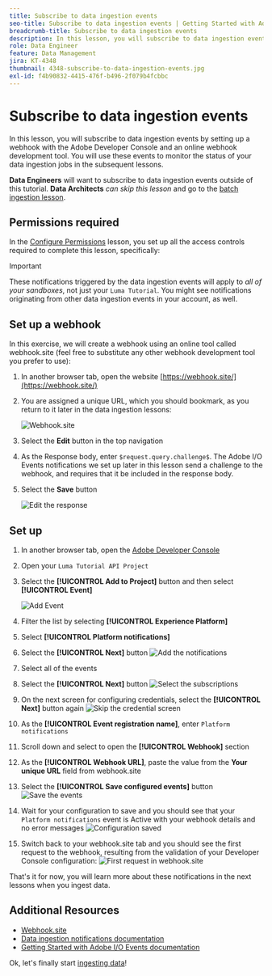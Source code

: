 ```yaml
---
title: Subscribe to data ingestion events
seo-title: Subscribe to data ingestion events | Getting Started with Adobe Experience Platform for Data Architects and Data Engineers
breadcrumb-title: Subscribe to data ingestion events
description: In this lesson, you will subscribe to data ingestion events by setting up a webhook with the Adobe Developer Console and an online webhook development tool. You will use these events to monitor the status of your data ingestion jobs in the subsequent lessons.
role: Data Engineer
feature: Data Management
jira: KT-4348
thumbnail: 4348-subscribe-to-data-ingestion-events.jpg
exl-id: f4b90832-4415-476f-b496-2f079b4fcbbc
---
```

# Subscribe to data ingestion events

<!--25min-->

In this lesson, you will subscribe to data ingestion events by setting up a webhook with the Adobe Developer Console and an online webhook development tool. You will use these events to monitor the status of your data ingestion jobs in the subsequent lessons.

**Data Engineers** will want to subscribe to data ingestion events outside of this tutorial.
**Data Architects** _can skip this lesson_ and go to the [batch ingestion lesson](ingest-batch-data.md).

## Permissions required

In the [Configure Permissions](configure-permissions.md) lesson, you set up all the access controls required to complete this lesson, specifically:

<!--* Developer-role access to the `Luma Tutorial Platform` product profile (for API)
-->

>[!IMPORTANT]
>
> These notifications triggered by the data ingestion events will apply to _all of your sandboxes_, not just your `Luma Tutorial`. You might see notifications originating from other data ingestion events in your account, as well.


## Set up a webhook

In this exercise, we will create a webhook using an online tool called webhook.site (feel free to substitute any other webhook development tool you prefer to use):

1. In another browser tab, open the website [https://webhook.site/](https://webhook.site/)
1. You are assigned a unique URL, which you should bookmark, as you return to it later in the data ingestion lessons:
   
    ![Webhook.site](assets/ioevents-webhook-home.png)
1. Select the **Edit** button in the top navigation
1. As the Response body, enter `$request.query.challenge$`. The Adobe I/O Events notifications we set up later in this lesson send a challenge to the webhook, and requires that it be included in the response body.
1. Select the **Save** button

    ![Edit the response](assets/ioevents-webhook-editResponse.png)

## Set up

1. In another browser tab, open the [Adobe Developer Console](https://console.adobe.io/)
1. Open your `Luma Tutorial API Project`
1. Select the **[!UICONTROL Add to Project]** button and then select **[!UICONTROL Event]**

    ![Add Event](assets/ioevents-addEvents.png)
1. Filter the list by selecting **[!UICONTROL Experience Platform]**
1. Select **[!UICONTROL Platform notifications]**
1. Select the **[!UICONTROL Next]** button
    ![Add the notifications](assets/ioevents-addNotifications.png)
1. Select all of the events
1. Select the **[!UICONTROL Next]** button
    ![Select the subscriptions](assets/ioevents-addSubscriptions.png)
1. On the next screen for configuring credentials, select the **[!UICONTROL Next]** button again
    ![Skip the credential screen](assets/ioevents-clickNext.png)
1. As the **[!UICONTROL Event registration name]**, enter `Platform notifications`
1. Scroll down and select to open the **[!UICONTROL Webhook]** section
1. As the **[!UICONTROL Webhook URL]**, paste the value from the **Your unique URL** field from webhook.site
1. Select the **[!UICONTROL Save configured events]** button
    ![Save the events](assets/ioevents-addWebhook.png)
1. Wait for your configuration to save and you should see that your `Platform notifications` event is Active with your webhook details and no error messages
    ![Configuration saved](assets/ioevents-webhookConfigured.png)
1. Switch back to your webhook.site tab and you should see the first request to the webhook, resulting from the validation of your Developer Console configuration:
    ![First request in webhook.site](assets/ioevents-webhook-firstRequest.png)

That's it for now, you will learn more about these notifications in the next lessons when you ingest data.

## Additional Resources

* [Webhook.site](https://webhook.site/)
* [Data ingestion notifications documentation](https://experienceleague.adobe.com/docs/experience-platform/ingestion/quality/subscribe-events.html)
* [Getting Started with Adobe I/O Events documentation](https://www.adobe.io/apis/experienceplatform/events/docs.html)

Ok, let's finally start [ingesting data](ingest-batch-data.md)!
